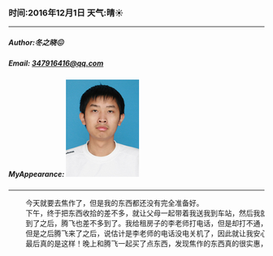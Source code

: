 ### 时间:2016年12月1日 天气:晴:sunny:
-----
#####   Author:冬之晓:confounded:
#####   Email: 347916416@qq.com
#####   MyAppearance: ![MyAppearance](../MyPicture.JPG "我的头像")
----------

<pre>
    今天就要去焦作了，但是我的东西都还没有完全准备好。
    下午，终于把东西收拾的差不多，就让父母一起带着我送我到车站，然后我就往焦作去了。
    到了之后，腾飞也差不多到了。我给租房子的李老师打电话，但是却打不通，真的是非常生气，以为被骗了，
    但是之后腾飞来了之后，说估计是李老师的电话没电关机了，因此就让我安心的等待。
    最后真的是这样！晚上和腾飞一起买了点东西，发现焦作的东西真的很实惠，然后我们就早早休息了。
</pre>